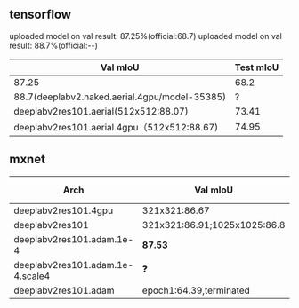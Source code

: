 
## tensorflow

uploaded model on val result: 87.25%(official:68.7)
uploaded model on val result: 88.7%(official:--)

Val mIoU | Test mIoU
------------ | -------------
87.25 | 68.2
88.7(deeplabv2.naked.aerial.4gpu/model-35385) | ?
deeplabv2res101.aerial(512x512:88.07)|73.41
deeplabv2res101.aerial.4gpu（512x512:88.67)|74.95

## mxnet


Arch|Val mIoU | Test mIoU
------------ | -------------| -------------
deeplabv2res101.4gpu | 321x321:86.67||
deeplabv2res101|321x321:86.91;1025x1025:86.8||
deeplabv2res101.adam.1e-4|**87.53**||
deeplabv2res101.adam.1e-4.scale4|:question:||
deeplabv2res101.adam|epoch1:64.39,terminated||

